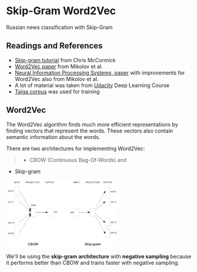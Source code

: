 # Skip-Gram Word2Vec
Russian news classification with Skip-Gram


## Readings and References

* [Skip-gram tutorial](http://mccormickml.com/2016/04/19/word2vec-tutorial-the-skip-gram-model/) from Chris McCormick 
* [Word2Vec paper](https://arxiv.org/pdf/1301.3781.pdf) from Mikolov et al.
* [Neural Information Processing Systems, paper](http://papers.nips.cc/paper/5021-distributed-representations-of-words-and-phrases-and-their-compositionality.pdf) with improvements for Word2Vec also from Mikolov et al.
* A lot of material was taken from [Udacity](http://udacity.com/) Deep Learning Course 
* [Taiga corpus](https://tatianashavrina.github.io/taiga_site/downloads) was used for training

## Word2Vec

The Word2Vec algorithm finds much more efficient representations by finding vectors that represent the words. These vectors also contain semantic information about the words.

There are two architectures for implementing Word2Vec:
>* CBOW (Continuous Bag-Of-Words) and 
* Skip-gram

<img src="Images/word2vec_architectures.jpg" width=60%>

We'll be using the **skip-gram architecture** with **negative sampling** because it performs better than CBOW and trains faster with negative sampling.
